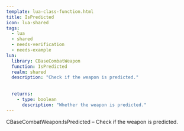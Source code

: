 ```yaml
---
template: lua-class-function.html
title: IsPredicted
icon: lua-shared
tags:
  - lua
  - shared
  - needs-verification
  - needs-example
lua:
  library: CBaseCombatWeapon
  function: IsPredicted
  realm: shared
  description: "Check if the weapon is predicted."
  
  
  returns:
    - type: boolean
      description: "Whether the weapon is predicted."
---
```


<div class="lua__search__keywords">
CBaseCombatWeapon:IsPredicted &#x2013; Check if the weapon is predicted.
</div>
